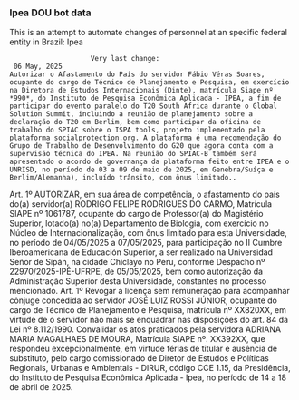  ### Ipea DOU bot data
 This is an attempt to automate changes of personnel at an specific federal entity in Brazil: Ipea
 
                        Very last change: 
 	 06 May, 2025
	Autorizar o Afastamento do País do servidor Fábio Véras Soares, ocupante do cargo de Técnico de Planejamento e Pesquisa, em exercício na Diretora de Estudos Internacionais (Dinte), matrícula Siape nº *990*, do Instituto de Pesquisa Econômica Aplicada - IPEA, a fim de participar do evento paralelo do T20 South Africa durante o Global Solution Summit, incluindo a reunião de planejamento sobre a declaração do T20 em Berlim, bem como participar da oficina de trabalho do SPIAC sobre o ISPA tools, projeto implementado pela plataforma socialprotection.org. A plataforma é uma recomendação do Grupo de Trabalho de Desenvolvimento do G20 que agora conta com a supervisão técnica do IPEA. Na reunião do SPIAC-B também será apresentado o acordo de governança da plataforma feito entre IPEA e o UNRISD, no período de 03 a 09 de maio de 2025, em Genebra/Suíça e Berlim/Alemanha), incluído trânsito, com ônus limitado..
Art. 1º AUTORIZAR, em sua área de competência, o afastamento do país do(a) servidor(a) RODRIGO FELIPE RODRIGUES DO CARMO, Matrícula SIAPE nº 1061787, ocupante do cargo de Professor(a) do Magistério Superior, lotado(a) no(a) Departamento de Biologia, com exercício no Núcleo de Internacionalização, com ônus limitado para esta Universidade, no período de 04/05/2025 a 07/05/2025, para participação no II Cumbre Iberoamericana de Educación Superior, a ser realizado na Universidad Señor de Sipán, na cidade Chiclayo no Peru, conforme Despacho nº 22970/2025-IPÊ-UFRPE, de 05/05/2025, bem como autorização da Administração Superior desta Universidade, constantes no processo mencionado.
Art. 1º Revogar a licença sem remuneração para acompanhar cônjuge concedida ao servidor JOSÉ LUIZ ROSSI JÚNIOR, ocupante do cargo de Técnico de Planejamento e Pesquisa, matrícula nº XX820XX, em virtude de o servidor não mais se enquadrar nas disposições do art. 84 da Lei nº 8.112/1990.
Convalidar os atos praticados pela servidora ADRIANA MARIA MAGALHAES DE MOURA, Matrícula SIAPE nº. XX392XX, que respondeu excepcionalmente, em virtude férias de titular e ausência de substituto, pelo cargo comissionado de Diretor de Estudos e Políticas Regionais, Urbanas e Ambientais - DIRUR, código CCE 1.15, da Presidência, do Instituto de Pesquisa Econômica Aplicada - Ipea, no período de 14 a 18 de abril de 2025.
